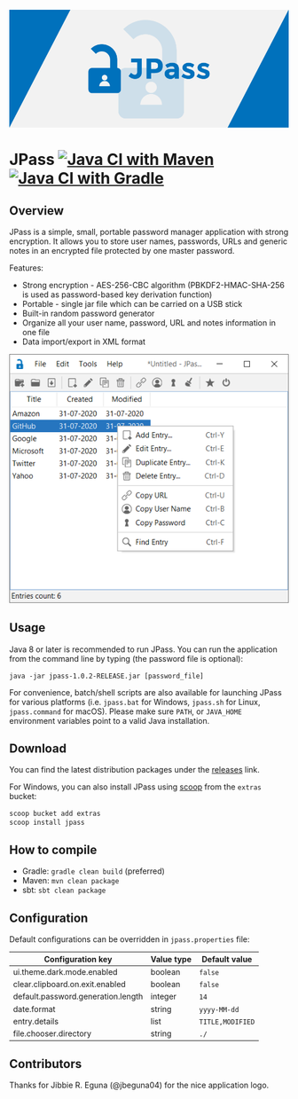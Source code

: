 <p align="center">
 <img src="https://raw.githubusercontent.com/gaborbata/jpass/master/resources/bannerReadMe.png" width=750 align="center">
</p>

JPass [![Java CI with Maven](https://github.com/gaborbata/jpass/workflows/Java%20CI%20with%20Maven/badge.svg)](https://github.com/gaborbata/jpass/actions/workflows/maven.yml) [![Java CI with Gradle](https://github.com/gaborbata/jpass/workflows/Java%20CI%20with%20Gradle/badge.svg)](https://github.com/gaborbata/jpass/actions/workflows/gradle.yml)
=====

Overview
--------
JPass is a simple, small, portable password manager application with strong encryption. It allows you to store user names, passwords, URLs and generic notes in an encrypted file protected by one master password.

Features:

* Strong encryption - AES-256-CBC algorithm (PBKDF2-HMAC-SHA-256 is used as password-based key derivation function)
* Portable - single jar file which can be carried on a USB stick
* Built-in random password generator
* Organize all your user name, password, URL and notes information in one file
* Data import/export in XML format

![JPass](https://raw.githubusercontent.com/gaborbata/jpass/master/resources/jpass-capture.png)

Usage
-----
Java 8 or later is recommended to run JPass.
You can run the application from the command line by typing (the password file is optional):

    java -jar jpass-1.0.2-RELEASE.jar [password_file]

For convenience, batch/shell scripts are also available for launching JPass for various platforms (i.e. `jpass.bat` for Windows, `jpass.sh` for Linux, `jpass.command` for macOS).
Please make sure `PATH`, or `JAVA_HOME` environment variables point to a valid Java installation.

Download
--------
You can find the latest distribution packages under the [releases](https://github.com/gaborbata/jpass/releases) link.

For Windows, you can also install JPass using [scoop](https://scoop.sh/) from the `extras` bucket:

    scoop bucket add extras
    scoop install jpass

How to compile
--------------
* Gradle: `gradle clean build` (preferred)
* Maven: `mvn clean package`
* sbt: `sbt clean package`

Configuration
-------------
Default configurations can be overridden in `jpass.properties` file:

| Configuration key                  | Value type | Default value    |
| ---------------------------------- | ---------- | ---------------- |
| ui.theme.dark.mode.enabled         | boolean    | `false`          |
| clear.clipboard.on.exit.enabled    | boolean    | `false`          |
| default.password.generation.length | integer    | `14`             |
| date.format                        | string     | `yyyy-MM-dd`     |
| entry.details                      | list       | `TITLE,MODIFIED` |
| file.chooser.directory             | string     | `./`             |

Contributors
------------
Thanks for Jibbie R. Eguna (@jbeguna04) for the nice application logo.
